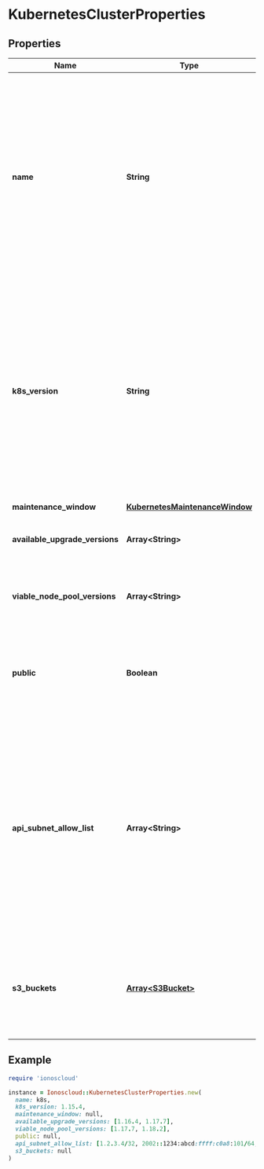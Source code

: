 # KubernetesClusterProperties

## Properties

| Name | Type | Description | Notes |
| ---- | ---- | ----------- | ----- |
| **name** | **String** | A Kubernetes Cluster Name. Valid Kubernetes Cluster name must be 63 characters or less and must be empty or begin and end with an alphanumeric character ([a-z0-9A-Z]) with dashes (-), underscores (_), dots (.), and alphanumerics between. |  |
| **k8s_version** | **String** | The kubernetes version in which a cluster is running. This imposes restrictions on what kubernetes versions can be run in a cluster&#39;s nodepools. Additionally, not all kubernetes versions are viable upgrade targets for all prior versions. | [optional] |
| **maintenance_window** | [**KubernetesMaintenanceWindow**](KubernetesMaintenanceWindow.md) |  | [optional] |
| **available_upgrade_versions** | **Array&lt;String&gt;** | List of available versions for upgrading the cluster | [optional] |
| **viable_node_pool_versions** | **Array&lt;String&gt;** | List of versions that may be used for node pools under this cluster | [optional] |
| **public** | **Boolean** | The indicator if the cluster is public or private. Be aware that setting it to false is currently in beta phase. | [optional][default to true] |
| **api_subnet_allow_list** | **Array&lt;String&gt;** | Access to the K8s API server is restricted to these CIDRs. Cluster-internal traffic is not affected by this restriction. If no allowlist is specified, access is not restricted. If an IP without subnet mask is provided, the default value will be used: 32 for IPv4 and 128 for IPv6. | [optional] |
| **s3_buckets** | [**Array&lt;S3Bucket&gt;**](S3Bucket.md) | List of S3 bucket configured for K8s usage. For now it contains only one S3 bucket used to store K8s API audit logs | [optional] |

## Example

```ruby
require 'ionoscloud'

instance = Ionoscloud::KubernetesClusterProperties.new(
  name: k8s,
  k8s_version: 1.15.4,
  maintenance_window: null,
  available_upgrade_versions: [1.16.4, 1.17.7],
  viable_node_pool_versions: [1.17.7, 1.18.2],
  public: null,
  api_subnet_allow_list: [1.2.3.4/32, 2002::1234:abcd:ffff:c0a8:101/64, 1.2.3.4, 2002::1234:abcd:ffff:c0a8:101],
  s3_buckets: null
)
```

